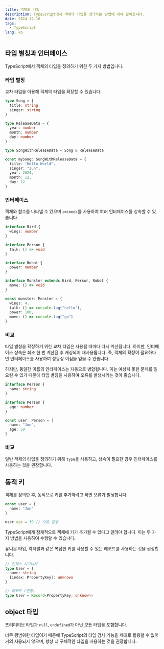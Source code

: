 ```yaml
---
title: 객체의 타입
description: TypeScript에서 객체의 타입을 정의하는 방법에 대해 알아봅니다.
date: 2024-12-16
tags:
  - TypeScript
lang: ko
---
```


## 타입 별칭과 인터페이스

TypeScript에서 객체의 타입을 정의하기 위한 두 가지 방법입니다.

### 타입 별칭

교차 타입을 이용해 객체의 타입을 확장할 수 있습니다.

```ts
type Song = {
  title: string
  singer: string
}

type ReleaseData = {
  year: number
  month: number
  day: number
}

type SongWithReleaseData = Song & ReleaseData

const mySong: SongWithReleaseData = {
  title: "Hello World",
  singer: "Jun",
  year: 2024,
  month: 12,
  day: 12
}
```

### 인터페이스

객체와 함수를 나타낼 수 있으며 `extends`를 사용하여 여러 인터페이스를 상속할 수 있습니다.

```ts
interface Bird {
  wings: number
}

interface Person {
  talk: () => void
}

interface Robot {
  power: number
}

interface Monster extends Bird, Person, Robot {
  move: () => void
}

const monster: Monster = {
  wings: 4,
  talk: () => console.log("hello"),
  power: 100,
  move: () => console.log("go")
}
```

### 비교

타입 별칭을 확장하기 위한 교차 타입은 사용될 때마다 다시 계산됩니다. 하지만, 인터페이스 상속은 최초 한 번 계산된 후 캐싱되어 재사용됩니다. 즉, 객체의 확장이 필요하다면 인터페이스를 사용하여 성능상 이점을 얻을 수 있습니다.

하지만, 동일한 이름의 인터페이스는 자동으로 병합됩니다. 이는 예상치 못한 문제를 일으킬 수 있기 때문에 타입 별칭을 사용하여 오류를 발생시키는 것이 좋습니다.

```ts
interface Person {
  name: string
}

interface Person {
  age: number
}

const user: Person = {
  name: "Jun",
  age: 50
}
```
### 비교

일반 객체의 타입을 정의하기 위해 `type`을 사용하고, 상속이 필요한 경우 인터페이스를 사용하는 것을 권장합니다.

## 동적 키

객체를 정의한 후, 동적으로 키를 추가하려고 하면 오류가 발생합니다.

```ts
const user = {
  name: "Jun"
}

user.age = 30 // 오류 발생
```

TypeScript에게 잠재적으로 객체에 키가 추가될 수 있다고 알려야 합니다. 이는 두 가지 방법을 사용하여 수행할 수 있습니다.

유니온 타입, 리터럴과 같은 복잡한 키를 사용할 수 있는 레코드를 사용하는 것을 권장합니다.

```ts
// 인덱스 시그니처
type User = {
  name: string
  [index: PropertyKey]: unknown
}

// 레코드 (권장)
type User = Record<PropertyKey, unknown>
```

## object 타입

프리미티브 타입과 `null`, `undefined`가 아닌 모든 타입을 포함합니다.

너무 광범위한 타입이기 때문에 TypeScript의 타입 검사 기능을 제대로 활용할 수 없어 거의 사용되지 않으며, 항상 더 구체적인 타입을 사용하는 것을 권장합니다.
